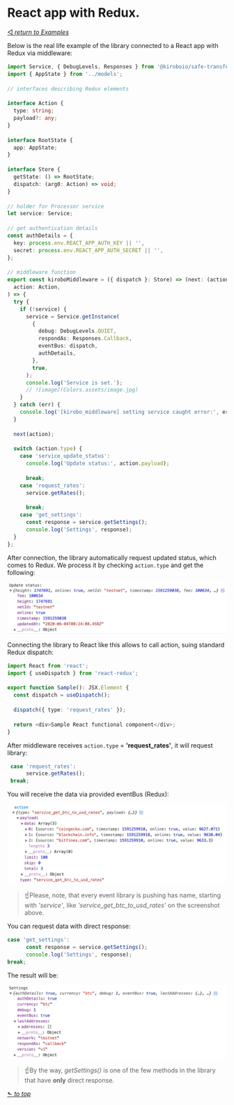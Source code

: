 # React app with Redux.
[◅ _return to Examples_](examples.md)

Below is the real life example of the library connected to a React app with Redux via middleware:

```TypeScript
import Service, { DebugLevels, Responses } from '@kiroboio/safe-transfer-lib';
import { AppState } from '../models';

// interfaces describing Redux elements

interface Action {
  type: string;
  payload?: any;
}

interface RootState {
  app: AppState;
}

interface Store {
  getState: () => RootState;
  dispatch: (arg0: Action) => void;
}

// holder for Processor service
let service: Service;

// get authentication details
const authDetails = {
  key: process.env.REACT_APP_AUTH_KEY || '',
  secret: process.env.REACT_APP_AUTH_SECRET || '',
};

// middleware function
export const kiroboMiddleware = ({ dispatch }: Store) => (next: (action: Action) => void) => async (
  action: Action,
) => {
  try {
    if (!service) {
      service = Service.getInstance(
        {
          debug: DebugLevels.QUIET,
          respondAs: Responses.Callback,
          eventBus: dispatch,
          authDetails,
        },
        true,
      );
      console.log('Service is set.');
      // ![image](Colors.assets/image.jpg)
    }
  } catch (err) {
    console.log('[kirobo_middleware] setting service caught error:', err);
  }

  next(action);

  switch (action.type) {
    case 'service_update_status':
      console.log('Update status:', action.payload);

      break;
    case 'request_rates':
      service.getRates();

      break;
    case 'get_settings':
      const response = service.getSettings();
      console.log('Settings', response);
  }
};
```

After connection, the library automatically request updated status, which comes to Redux. We process it by checking ```action.type``` and get the following:

![image](https://github.com/kiroboio/ki-safe-transfer-lib/raw/develop/docs/examples/screenshots/status.jpg)

Connecting the library to React like this allows to call action, suing standard Redux dispatch:

```TypeScript
import React from 'react';
import { useDispatch } from 'react-redux';

export function Sample(): JSX.Element {
  const dispatch = useDispatch();

  dispatch({ type: 'request_rates' });

  return <div>Sample React functional component</div>;
}
```

After middleware receives ```action.type``` = __'request_rates'__, it will request library:

```TypeScript
 case 'request_rates':
      service.getRates();
 break;
```

You will receive the data via provided eventBus (Redux):

![image](https://github.com/kiroboio/ki-safe-transfer-lib/raw/develop/docs/examples/screenshots/rates.jpg)

> ☝Please, note, that every event library is pushing has name, starting with _'service'_, like _'service_get_btc_to_usd_rates'_ on the screenshot above.

You can request data with direct response:

```TypeScript
case 'get_settings':
      const response = service.getSettings();
      console.log('Settings', response);
break;
```

The result will be:

![image](https://github.com/kiroboio/ki-safe-transfer-lib/raw/develop/docs/examples/screenshots/settings.jpg)

> ☝By the way, _getSettings()_ is one of the few methods in the library that have __only__ direct response.

[⬑ _to top_](#react-app-with-redux)